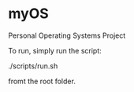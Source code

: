 # myOS
Personal Operating Systems Project

To run, simply run the script:

./scripts/run.sh

fromt the root folder.
